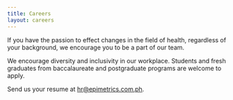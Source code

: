 ```yaml
---
title: Careers
layout: careers
---
```


If you have the passion to effect changes in the field of health, regardless of your background, we encourage you to be a part of our team.

We encourage diversity and inclusivity in our workplace. Students and fresh graduates from baccalaureate and postgraduate programs are welcome to apply.

Send us your resume at <a href="mailto:hr@epimetrics.com.ph?Subject=I&20am%20awesome" target="_top">hr@epimetrics.com.ph</a>.